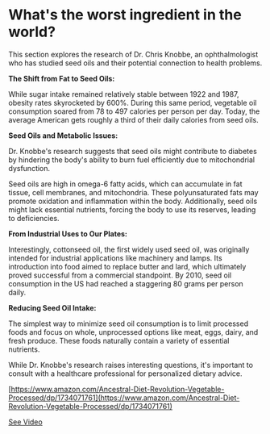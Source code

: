 # What's the worst ingredient in the world?

This section explores the research of Dr. Chris Knobbe, an ophthalmologist who has studied seed oils and their potential connection to health problems.

**The Shift from Fat to Seed Oils:**

While sugar intake remained relatively stable between 1922 and 1987, obesity rates skyrocketed by 600%. During this same period, vegetable oil consumption soared from 78 to 497 calories per person per day. Today, the average American gets roughly a third of their daily calories from seed oils.

**Seed Oils and Metabolic Issues:**

Dr. Knobbe's research suggests that seed oils might contribute to diabetes by hindering the body's ability to burn fuel efficiently due to mitochondrial dysfunction.

Seed oils are high in omega-6 fatty acids, which can accumulate in fat tissue, cell membranes, and mitochondria. These polyunsaturated fats may promote oxidation and inflammation within the body. Additionally, seed oils might lack essential nutrients, forcing the body to use its reserves, leading to deficiencies.

**From Industrial Uses to Our Plates:**

Interestingly, cottonseed oil, the first widely used seed oil, was originally intended for industrial applications like machinery and lamps. Its introduction into food aimed to replace butter and lard, which ultimately proved successful from a commercial standpoint. By 2010, seed oil consumption in the US had reached a staggering 80 grams per person daily.

**Reducing Seed Oil Intake:**

The simplest way to minimize seed oil consumption is to limit processed foods and focus on whole, unprocessed options like meat, eggs, dairy, and fresh produce. These foods naturally contain a variety of essential nutrients.

While Dr. Knobbe's research raises interesting questions, it's important to consult with a healthcare professional for personalized dietary advice.

[https://www.amazon.com/Ancestral-Diet-Revolution-Vegetable-Processed/dp/1734071761](https://www.amazon.com/Ancestral-Diet-Revolution-Vegetable-Processed/dp/1734071761)

 [See Video](https://www.youtube.com/embed/MuYvGyNXvPk)